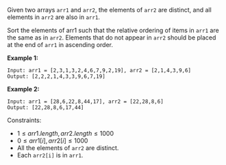 Given two arrays ```arr1``` and ```arr2```, the elements of ```arr2``` are distinct, and all elements in ```arr2``` are also in ```arr1```.

Sort the elements of arr1 such that the relative ordering of items in ```arr1``` are the same as in ```arr2```. Elements that do not appear in ```arr2``` should be placed at the end of ```arr1``` in ascending order.

**Example 1:**
```
Input: arr1 = [2,3,1,3,2,4,6,7,9,2,19], arr2 = [2,1,4,3,9,6]
Output: [2,2,2,1,4,3,3,9,6,7,19]
```

**Example 2:**
```
Input: arr1 = [28,6,22,8,44,17], arr2 = [22,28,8,6]
Output: [22,28,8,6,17,44]
```

Constraints:

* $1 \leq arr1.length, arr2.length \leq 1000$
* $0 \leq arr1[i], arr2[i] \leq 1000$
* All the elements of ```arr2``` are distinct.
* Each ```arr2[i]``` is in ```arr1```.
